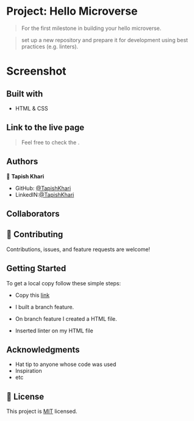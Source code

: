 # Project: Hello Microverse

> For the first milestone in building your hello microverse.

> set up a new repository and prepare it for development using best practices (e.g. linters).


# Screenshot

>

## Built with

- HTML & CSS

## Link to the live page

> Feel free to check the []().

## Authors

👤 **Tapish Khari**

- GitHub: [@TapishKhari](https://github.com/TapishKhari)
- LinkedIN:[@TapishKhari](https://www.linkedin.com/in/tapish-khari-87a12855/)
## Collaborators


## 🤝 Contributing

Contributions, issues, and feature requests are welcome!

## Getting Started

To get a local copy follow these simple steps:

- Copy this [link](git@github.com:TapishKhari/HelloMicro.git)

- I built a branch feature.

- On branch feature I created a HTML file.

- Inserted linter on my HTML file 

## Acknowledgments

- Hat tip to anyone whose code was used
- Inspiration
- etc

## 📝 License

This project is [MIT](./MIT.md) licensed.